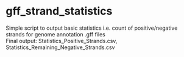 # gff_strand_statistics
Simple script to output basic statistics i.e. count of positive/negative strands for genome annotation .gff files
</br>
Final output: Statistics_Positive_Strands.csv, Statistics_Remaining_Negative_Strands.csv
